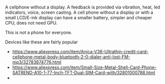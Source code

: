 A cellphone without a display. A feedback is provided via vibration, heat, led indicators, voice, screen casting.
A cell phone without a display or with a small LCD/E-ink display can have a smaller battery, simpler and cheaper CPU, does not need GPU. 

This is not a phone for everyone. 


Devices like these are fairly popular 

* https://www.aliexpress.com/item/Anica-V36-Ultrathin-credit-card-cellphone-metal-body-bluetooth-2-0-dialer-anti-lost-FM-mp3/32783874776.html
* https://www.aliexpress.com/item/Small-Size-Metal-Shell-Card-Phone-SATREND-A10-1-77-Inch-TFT-Dual-SIM-Card-with/32801000788.html
* 
